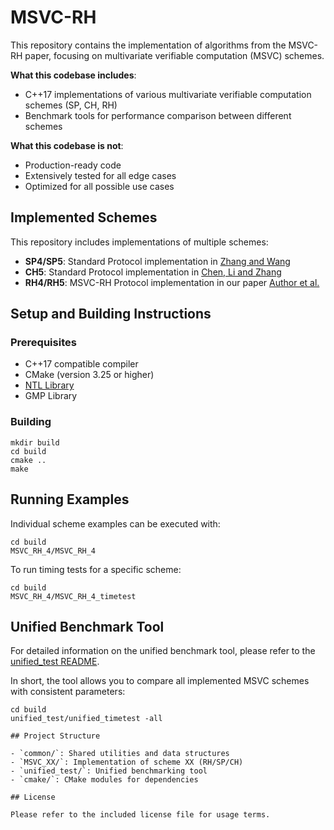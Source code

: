 # MSVC-RH

This repository contains the implementation of algorithms from the MSVC-RH paper, focusing on multivariate verifiable computation (MSVC) schemes.

**What this codebase includes**: 
- C++17 implementations of various multivariate verifiable computation schemes (SP, CH, RH)
- Benchmark tools for performance comparison between different schemes

**What this codebase is not**:
- Production-ready code
- Extensively tested for all edge cases
- Optimized for all possible use cases

## Implemented Schemes

This repository includes implementations of multiple schemes:
- **SP4/SP5**: Standard Protocol implementation in [Zhang and Wang](https://ieeexplore.ieee.org/document/9833792)
- **CH5**: Standard Protocol implementation in [Chen, Li and Zhang](https://ieeexplore.ieee.org/document/10619256)
- **RH4/RH5**: MSVC-RH Protocol implementation in our paper [Author et al.](https://link-to-our-paper)

## Setup and Building Instructions

### Prerequisites

- C++17 compatible compiler
- CMake (version 3.25 or higher)
- [NTL Library](https://libntl.org/doc/tour-unix.html)
- GMP Library

### Building

```shell
mkdir build
cd build
cmake ..
make
```

## Running Examples

Individual scheme examples can be executed with:

```shell
cd build
MSVC_RH_4/MSVC_RH_4
```

To run timing tests for a specific scheme:

```shell
cd build
MSVC_RH_4/MSVC_RH_4_timetest
```

## Unified Benchmark Tool

For detailed information on the unified benchmark tool, please refer to the [unified_test README](unified_test/README.md).

In short, the tool allows you to compare all implemented MSVC schemes with consistent parameters:

```shell
cd build
unified_test/unified_timetest -all

## Project Structure

- `common/`: Shared utilities and data structures
- `MSVC_XX/`: Implementation of scheme XX (RH/SP/CH) 
- `unified_test/`: Unified benchmarking tool
- `cmake/`: CMake modules for dependencies

## License

Please refer to the included license file for usage terms.